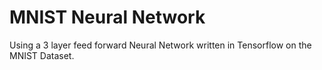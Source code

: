 # MNIST Neural Network
Using a 3 layer feed forward Neural Network written in Tensorflow on the MNIST Dataset.
